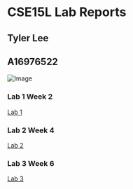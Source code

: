 # CSE15L Lab Reports

## Tyler Lee
## A16976522

![Image](https://s26162.pcdn.co/wp-content/uploads/2020/09/Pink_1.jpg)

### Lab 1 Week 2
[Lab 1](https://tcl002.github.io/cse15l-lab-reports/lab-report-1-week-2.html)


### Lab 2 Week 4
[Lab 2](https://tcl002.github.io/cse15l-lab-reports/lab-report-2-week-4.html)

### Lab 3 Week 6
[Lab 3](https://tcl002.github.io/cse15l-lab-reports/lab-report-3-week-6.html)